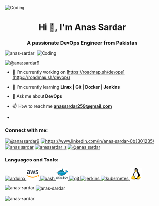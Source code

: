<img class="centered-image" alt="Coding" width="1010" height="300" src="https://www.cloud4c.com/ksa/sites/ksa/files/2021-10/azure-devops-services.jpg">

<h1 align="center">Hi 👋, I'm Anas Sardar</h1>
<h3 align="center">A passionate DevOps Engineer from Pakistan</h3>

<img align="right" alt="Coding" width="400" src="https://www.contrastsecurity.com/hs-fs/hubfs/images/DevOps%20Solutions/devops-old-way.gif?width=1322&name=devops-old-way.gif">

<p align="left"> <img src="https://komarev.com/ghpvc/?username=anas-sardar&label=Profile%20views&color=0e75b6&style=flat" alt="anas-sardar" /> </p>

<p align="left"> <a href="https://twitter.com/@anassardar9" target="blank"><img src="https://img.shields.io/twitter/follow/@anassardar9?logo=twitter&style=for-the-badge" alt="@anassardar9" /></a> </p>

- 🔭 I’m currently working on [https://roadmap.sh/devops](https://roadmap.sh/devops)

- 🌱 I’m currently learning **Linux | Git | Docker | Jenkins**

- 💬 Ask me about **DevOps**

- 📫 How to reach me **anassardar259@gmail.com**
- 

<h3 align="left">Connect with me:</h3>
<p align="left">
<a href="https://twitter.com/@anassardar9" target="blank"><img align="center" src="https://raw.githubusercontent.com/rahuldkjain/github-profile-readme-generator/master/src/images/icons/Social/twitter.svg" alt="@anassardar9" height="30" width="40" /></a>
<a href="https://linkedin.com/in/https://www.linkedin.com/in/anas-sardar-0b3301235/" target="blank"><img align="center" src="https://raw.githubusercontent.com/rahuldkjain/github-profile-readme-generator/master/src/images/icons/Social/linked-in-alt.svg" alt="https://www.linkedin.com/in/anas-sardar-0b3301235/" height="30" width="40" /></a>
<a href="https://fb.com/anas sardar" target="blank"><img align="center" src="https://raw.githubusercontent.com/rahuldkjain/github-profile-readme-generator/master/src/images/icons/Social/facebook.svg" alt="anas sardar" height="30" width="40" /></a>
<a href="https://instagram.com/anassardar_s" target="blank"><img align="center" src="https://raw.githubusercontent.com/rahuldkjain/github-profile-readme-generator/master/src/images/icons/Social/instagram.svg" alt="anassardar_s" height="30" width="40" /></a>
<a href="https://medium.com/@anas sardar" target="blank"><img align="center" src="https://raw.githubusercontent.com/rahuldkjain/github-profile-readme-generator/master/src/images/icons/Social/medium.svg" alt="@anas sardar" height="30" width="40" /></a>
</p>

<h3 align="left">Languages and Tools:</h3>
<p align="left"> <a href="https://www.arduino.cc/" target="_blank" rel="noreferrer"> <img src="https://cdn.worldvectorlogo.com/logos/arduino-1.svg" alt="arduino" width="40" height="40"/> </a> <a href="https://aws.amazon.com" target="_blank" rel="noreferrer"> <img src="https://raw.githubusercontent.com/devicons/devicon/master/icons/amazonwebservices/amazonwebservices-original-wordmark.svg" alt="aws" width="40" height="40"/> </a> <a href="https://www.gnu.org/software/bash/" target="_blank" rel="noreferrer"> <img src="https://www.vectorlogo.zone/logos/gnu_bash/gnu_bash-icon.svg" alt="bash" width="40" height="40"/> </a> <a href="https://www.docker.com/" target="_blank" rel="noreferrer"> <img src="https://raw.githubusercontent.com/devicons/devicon/master/icons/docker/docker-original-wordmark.svg" alt="docker" width="40" height="40"/> </a> <a href="https://git-scm.com/" target="_blank" rel="noreferrer"> <img src="https://www.vectorlogo.zone/logos/git-scm/git-scm-icon.svg" alt="git" width="40" height="40"/> </a> <a href="https://www.jenkins.io" target="_blank" rel="noreferrer"> <img src="https://www.vectorlogo.zone/logos/jenkins/jenkins-icon.svg" alt="jenkins" width="40" height="40"/> </a> <a href="https://kubernetes.io" target="_blank" rel="noreferrer"> <img src="https://www.vectorlogo.zone/logos/kubernetes/kubernetes-icon.svg" alt="kubernetes" width="40" height="40"/> </a> <a href="https://www.linux.org/" target="_blank" rel="noreferrer"> <img src="https://raw.githubusercontent.com/devicons/devicon/master/icons/linux/linux-original.svg" alt="linux" width="40" height="40"/> </a> </p>

<p><img align="left" src="https://github-readme-stats.vercel.app/api/top-langs?username=anas-sardar&show_icons=true&locale=en&layout=compact" alt="anas-sardar" /></p>

<p>&nbsp;<img align="center" src="https://github-readme-stats.vercel.app/api?username=anas-sardar&show_icons=true&locale=en" alt="anas-sardar" /></p>

<p><img align="center" src="https://github-readme-streak-stats.herokuapp.com/?user=anas-sardar&" alt="anas-sardar" /></p>

